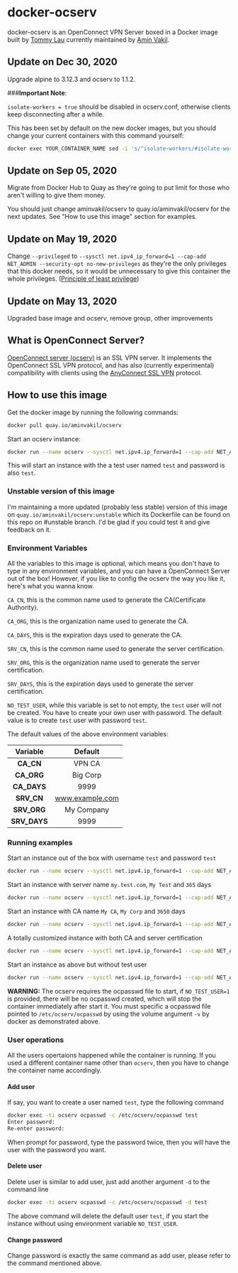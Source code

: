 # docker-ocserv

docker-ocserv is an OpenConnect VPN Server boxed in a Docker image built by [Tommy Lau](mailto:tommy@gen-new.com) currently maintained by [Amin Vakil](mailto:info@aminvakil.com).

## Update on Dec 30, 2020

Upgrade alpine to 3.12.3 and ocserv to 1.1.2.

###**Important Note**:

`isolate-workers = true` should be disabled in ocserv.conf, otherwise clients keep disconnecting after a while.

This has been set by default on the new docker images, but you should change your current containers with this command yourself:

```bash
docker exec YOUR_CONTAINER_NAME sed -i 's/^isolate-workers/#isolate-workers/' /etc/ocserv/ocserv.conf
```
## Update on Sep 05, 2020

Migrate from Docker Hub to Quay as they're going to put limit for those who aren't willing to give them money.

You should just change aminvakil/ocserv to quay.io/aminvakil/ocserv for the next updates. See "How to use this image" section for examples.

## Update on May 19, 2020

Change `--privileged` to `--sysctl net.ipv4_ip_forward=1 --cap-add NET_ADMIN --security-opt no-new-privileges` as they're the only privileges that this docker needs, so it would be unnecessary to give this container the whole privileges. ([Principle of least privilege](https://en.wikipedia.org/wiki/Principle_of_least_privilege))

## Update on May 13, 2020

Upgraded base image and ocserv, remove group, other improvements

## What is OpenConnect Server?

[OpenConnect server (ocserv)](http://www.infradead.org/ocserv/) is an SSL VPN server. It implements the OpenConnect SSL VPN protocol, and has also (currently experimental) compatibility with clients using the [AnyConnect SSL VPN](http://www.cisco.com/c/en/us/support/security/anyconnect-vpn-client/tsd-products-support-series-home.html) protocol.

## How to use this image

Get the docker image by running the following commands:

```bash
docker pull quay.io/aminvakil/ocserv
```

Start an ocserv instance:

```bash
docker run --name ocserv --sysctl net.ipv4.ip_forward=1 --cap-add NET_ADMIN --security-opt no-new-privileges -p 443:443 -p 443:443/udp -d quay.io/aminvakil/ocserv
```

This will start an instance with the a test user named `test` and password is also `test`.

### Unstable version of this image

I'm maintaining a more updated (probably less stable) version of this image on `quay.io/aminvakil/ocserv:unstable` which its Dockerfile can be found on this repo on #unstable branch. I'd be glad if you could test it and give feedback on it.

### Environment Variables

All the variables to this image is optional, which means you don't have to type in any environment variables, and you can have a OpenConnect Server out of the box! However, if you like to config the ocserv the way you like it, here's what you wanna know.

`CA_CN`, this is the common name used to generate the CA(Certificate Authority).

`CA_ORG`, this is the organization name used to generate the CA.

`CA_DAYS`, this is the expiration days used to generate the CA.

`SRV_CN`, this is the common name used to generate the server certification.

`SRV_ORG`, this is the organization name used to generate the server certification.

`SRV_DAYS`, this is the expiration days used to generate the server certification.

`NO_TEST_USER`, while this variable is set to not empty, the `test` user will not be created. You have to create your own user with password. The default value is to create `test` user with password `test`.

The default values of the above environment variables:

|   Variable   |     Default     |
|:------------:|:---------------:|
|  **CA_CN**   |      VPN CA     |
|  **CA_ORG**  |     Big Corp    |
| **CA_DAYS**  |       9999      |
|  **SRV_CN**  | www.example.com |
| **SRV_ORG**  |    My Company   |
| **SRV_DAYS** |       9999      |

### Running examples

Start an instance out of the box with username `test` and password `test`

```bash
docker run --name ocserv --sysctl net.ipv4.ip_forward=1 --cap-add NET_ADMIN --security-opt no-new-privileges -p 443:443 -p 443:443/udp -d quay.io/aminvakil/ocserv
```

Start an instance with server name `my.test.com`, `My Test` and `365` days

```bash
docker run --name ocserv --sysctl net.ipv4.ip_forward=1 --cap-add NET_ADMIN --security-opt no-new-privileges -p 443:443 -p 443:443/udp -e SRV_CN=my.test.com -e SRV_ORG="My Test" -e SRV_DAYS=365 -d quay.io/aminvakil/ocserv
```

Start an instance with CA name `My CA`, `My Corp` and `3650` days

```bash
docker run --name ocserv --sysctl net.ipv4.ip_forward=1 --cap-add NET_ADMIN --security-opt no-new-privileges -p 443:443 -p 443:443/udp -e CA_CN="My CA" -e CA_ORG="My Corp" -e CA_DAYS=3650 -d quay.io/aminvakil/ocserv
```

A totally customized instance with both CA and server certification

```bash
docker run --name ocserv --sysctl net.ipv4.ip_forward=1 --cap-add NET_ADMIN --security-opt no-new-privileges -p 443:443 -p 443:443/udp -e CA_CN="My CA" -e CA_ORG="My Corp" -e CA_DAYS=3650 -e SRV_CN=my.test.com -e SRV_ORG="My Test" -e SRV_DAYS=365 -d quay.io/aminvakil/ocserv
```

Start an instance as above but without test user

```bash
docker run --name ocserv --sysctl net.ipv4.ip_forward=1 --cap-add NET_ADMIN --security-opt no-new-privileges -p 443:443 -p 443:443/udp -e CA_CN="My CA" -e CA_ORG="My Corp" -e CA_DAYS=3650 -e SRV_CN=my.test.com -e SRV_ORG="My Test" -e SRV_DAYS=365 -e NO_TEST_USER=1 -v /some/path/to/ocpasswd:/etc/ocserv/ocpasswd -d quay.io/aminvakil/ocserv
```

**WARNING:** The ocserv requires the ocpasswd file to start, if `NO_TEST_USER=1` is provided, there will be no ocpasswd created, which will stop the container immediately after start it. You must specific a ocpasswd file pointed to `/etc/ocserv/ocpasswd` by using the volume argument `-v` by docker as demonstrated above.

### User operations

All the users opertaions happened while the container is running. If you used a different container name other than `ocserv`, then you have to change the container name accordingly.

#### Add user

If say, you want to create a user named `test`, type the following command

```bash
docker exec -ti ocserv ocpasswd -c /etc/ocserv/ocpasswd test
Enter password:
Re-enter password:
```

When prompt for password, type the password twice, then you will have the user with the password you want.

#### Delete user

Delete user is similar to add user, just add another argument `-d` to the command line

```bash
docker exec -ti ocserv ocpasswd -c /etc/ocserv/ocpasswd -d test
```

The above command will delete the default user `test`, if you start the instance without using environment variable `NO_TEST_USER`.

#### Change password

Change password is exactly the same command as add user, please refer to the command mentioned above.
